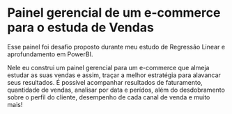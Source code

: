 # Painel gerencial de um e-commerce para o estuda de Vendas

Esse painel foi desafio proposto durante meu estudo de Regressão Linear e aprofundamento em PowerBI.

Nele eu construi um painel gerencial para um e-commerce que almeja estudar as suas vendas e assim, traçar a melhor estratégia para alavancar seus resultados.
É possível acompanhar resultados de faturamento, quantidade de vendas, analisar por data e perídos, além do desdobramento sobre o perfil do cliente, desempenho de cada canal de venda e muito mais!

